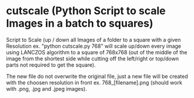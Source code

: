 # cutscale (Python Script to scale Images in a batch to squares)

Script to Scale (up / down all Images of a folder to a square with a given Resolution ex. "python cutscale.py 768" will scale up/down every image using LANCZOS algorithm to a square of 768x768 (out of the middle of the image from the shortest side while cutting off the left/right or top/down parts not required to get the square).

The new file do not overwrite the original file, just a new file will be created with the choosen resolution in front ex. 768_[filename].png (should work with .png, .jpg and .jpeg images).

